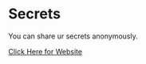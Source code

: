 # Secrets
You can share ur secrets anonymously.

[Click Here for Website](https://gifted-drawers-crab.cyclic.app/)
